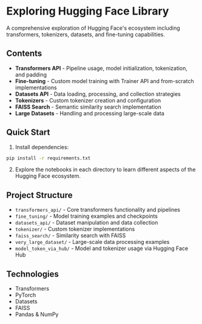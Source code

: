 # Exploring Hugging Face Library

A comprehensive exploration of Hugging Face's ecosystem including transformers, tokenizers, datasets, and fine-tuning capabilities.

## Contents

- **Transformers API** - Pipeline usage, model initialization, tokenization, and padding
- **Fine-tuning** - Custom model training with Trainer API and from-scratch implementations  
- **Datasets API** - Data loading, processing, and collection strategies
- **Tokenizers** - Custom tokenizer creation and configuration
- **FAISS Search** - Semantic similarity search implementation
- **Large Datasets** - Handling and processing large-scale data

## Quick Start

1. Install dependencies:
```bash
pip install -r requirements.txt
```

2. Explore the notebooks in each directory to learn different aspects of the Hugging Face ecosystem.

## Project Structure

- `transformers_api/` - Core transformers functionality and pipelines
- `fine_tuning/` - Model training examples and checkpoints
- `datasets_api/` - Dataset manipulation and data collection
- `tokenizer/` - Custom tokenizer implementations
- `faiss_search/` - Similarity search with FAISS
- `very_large_dataset/` - Large-scale data processing examples
- `model_token_via_hub/` - Model and tokenizer usage via Hugging Face Hub

## Technologies

- Transformers
- PyTorch  
- Datasets
- FAISS
- Pandas & NumPy
